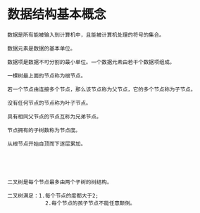 
数据结构基本概念
===============

	数据是所有能被输入到计算机中，且能被计算机处理的符号的集合。
	
	数据元素是数据的基本单位。

	数据项是数据不可分割的最小单位。一个数据元素由若干个数据项组成。

	一棵树最上面的节点称为根节点。

	若一个节点由连接多个节点，那么该节点称为父节点，它的多个节点称为子节点。

	没有任何节点的节点称为叶子节点。

	具有相同父节点的节点互称为兄弟节点。

	节点拥有的子树数称为节点度。

	从根节点开始自顶而下逐层累加。





	二叉树是每个节点最多由两个子树的树结构。

	二叉树满足：1.每个节点的度都大于2;
				2.每个节点的孩子节点不能任意颠倒。


